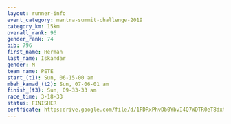 ```yaml
---
layout: runner-info 
event_category: mantra-summit-challenge-2019 
category_km: 15km 
overall_rank: 96
gender_rank: 74
bib: 796
first_name: Herman
last_name: Iskandar
gender: M
team_name: PETE
start_(t1): Sun, 06-15-00 am
mbah_kamad_(t2): Sun, 07-06-01 am
finish_(t3): Sun, 09-33-33 am
race_time: 3-18-33
status: FINISHER
certficate: https:drive.google.com/file/d/1FDRxPhvDb0YbvI4Q7WDTR0eT8dxtA7r0/view?usp=sharing
---
```

